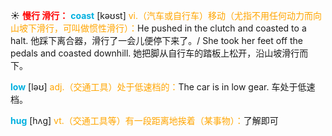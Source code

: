 ☀ <font color="red">**慢行 滑行：**</font>
<font color="sky blue">**coast**</font> [kəʊst] 
<font color="orange">vi.（汽车或自行车）移动（尤指不用任何动力而向山坡下滑行，可叫做惯性滑行）：</font>He pushed in the clutch and coasted to a halt. 他踩下离合器，滑行了一会儿便停下来了。/ She took her feet off the pedals and coasted downhill. 她把脚从自行车的踏板上松开，沿山坡滑行而下。

<font color="sky blue">**low**</font> [ləʊ] 
<font color="orange">adj.（交通工具）处于低速档的：</font>The car is in low gear. 车处于低速档。

<font color="sky blue">**hug**</font> [hʌɡ] 
<font color="orange">vt.（交通工具等）有一段距离地挨着（某事物）：</font>了解即可
